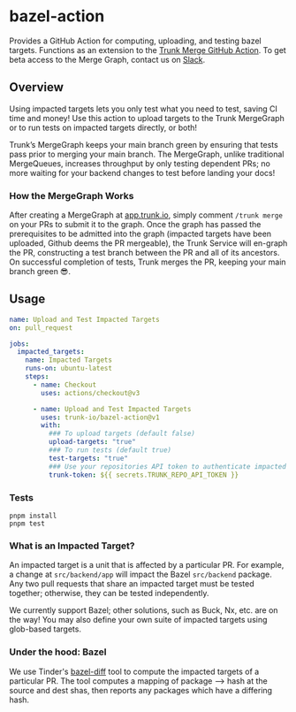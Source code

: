 # bazel-action

Provides a GitHub Action for computing, uploading, and testing bazel targets. Functions as an
extension to the [Trunk Merge GitHub Action](https://github.com/trunk-io/merge-action). To get beta
access to the Merge Graph, contact us on [Slack](https://slack.trunk.io).

## Overview

Using impacted targets lets you only test what you need to test, saving CI time and money! Use this
action to upload targets to the Trunk MergeGraph or to run tests on impacted targets directly, or
both!

Trunk’s MergeGraph keeps your main branch green by ensuring that tests pass prior to merging your
main branch. The MergeGraph, unlike traditional MergeQueues, increases throughput by only testing
dependent PRs; no more waiting for your backend changes to test before landing your docs!

### How the MergeGraph Works

After creating a MergeGraph at [app.trunk.io](app.trunk.io), simply comment `/trunk merge` on your
PRs to submit it to the graph. Once the graph has passed the prerequisites to be admitted into the
graph (impacted targets have been uploaded, Github deems the PR mergeable), the Trunk Service will
en-graph the PR, constructing a test branch between the PR and all of its ancestors. On successful
completion of tests, Trunk merges the PR, keeping your main branch green 😎.

## Usage

<!-- start usage -->

```yaml
name: Upload and Test Impacted Targets
on: pull_request

jobs:
  impacted_targets:
    name: Impacted Targets
    runs-on: ubuntu-latest
    steps:
      - name: Checkout
        uses: actions/checkout@v3

      - name: Upload and Test Impacted Targets
        uses: trunk-io/bazel-action@v1
        with:
          ### To upload targets (default false)
          upload-targets: "true"
          ### To run tests (default true)
          test-targets: "true"
          ### Use your repositories API token to authenticate impacted targets uploads.
          trunk-token: ${{ secrets.TRUNK_REPO_API_TOKEN }}
```

<!-- end usage -->

### Tests

```
pnpm install
pnpm test
```

### What is an Impacted Target?

An impacted target is a unit that is affected by a particular PR. For example, a change at
`src/backend/app` will impact the Bazel `src/backend` package. Any two pull requests that share an
impacted target must be tested together; otherwise, they can be tested independently.

We currently support Bazel; other solutions, such as Buck, Nx, etc. are on the way! You may also
define your own suite of impacted targets using glob-based targets.

### Under the hood: Bazel

We use Tinder's [bazel-diff](https://github.com/Tinder/bazel-diff) tool to compute the impacted
targets of a particular PR. The tool computes a mapping of package --> hash at the source and dest
shas, then reports any packages which have a differing hash.

